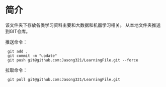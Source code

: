 # 简介
该文件夹下存放各类学习资料主要和大数据和机器学习相关。
从本地文件夹推送到GIT仓库。

推送命令：
```
 git add . 
 git commit -m "update"
 git push git@github.com:Jasong321/LearningFile.git --force
```

拉取命令：
```
 git pull git@github.com:Jasong321/LearningFile.git
```
